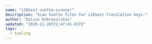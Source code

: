 ```yaml
---
name: "i18next-svelte-scanner"
description: "Scan Svelte files for i18next translation keys."
author: "Dalius Dobravolskas"
updated: "2019-11-26T21:47:41.837Z"
tags: 
  - tooling
---
```

